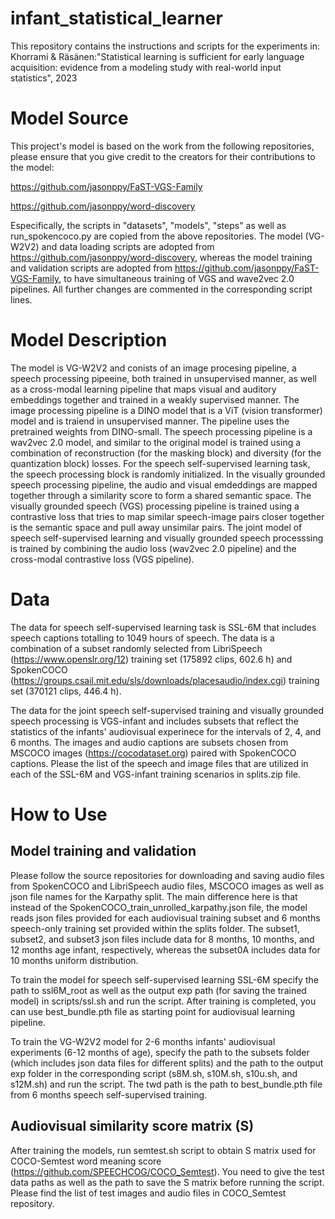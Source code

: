 # infant_statistical_learner

This repository contains the instructions and scripts for the experiments in:
Khorrami & Räsänen:"Statistical learning is sufficient for early language acquisition: evidence from a modeling study with real-world input statistics", 2023

# Model Source

This project's model is based on the work from the following repositories, please ensure that you give credit to the creators for their contributions to the model:

https://github.com/jasonppy/FaST-VGS-Family


https://github.com/jasonppy/word-discovery


Especifically, the scripts in "datasets", "models", "steps" as well as run_spokencoco.py are copied from the above repositories. The model (VG-W2V2) and data loading scripts are adopted from https://github.com/jasonppy/word-discovery, whereas the model training and validation scripts are adopted from https://github.com/jasonppy/FaST-VGS-Family, to have simultaneous training of VGS and wave2vec 2.0 pipelines. All further changes are commented in the corresponding script lines.


# Model Description

The model is VG-W2V2 and conists of an image procesing pipeline, a speech processing pipeeine, both trained in unsupervised manner, as well as a cross-modal learning pipeline that maps visual and auditory embeddings together and trained in a weakly supervised manner. The image processing pipeline is a DINO model that is a ViT (vision transformer) model and is traiend in unsupervised manner. The pipeline uses the pretrained weights from DINO-small. The speech processing pipeline is a wav2vec 2.0 model, and similar to the original model is trained using a combination of reconstruction (for the masking block) and diversity (for the quantization block) losses. For the speech self-supervised learning task, the speech processing block is randomly initialized. In the visually grounded speech processing pipeline, the audio and visual emdeddings are mapped together through a similarity score to form a shared semantic space. The visually grounded speech (VGS) processing pipeline is trained using a contrastive loss that tries to map similar speech-image pairs closer together is the semantic space and pull away unsimilar pairs. The joint model of speech self-supervised learning and visually grounded speech processsing is trained by combining the audio loss (wav2vec 2.0 pipeline) and the cross-modal contrastive loss (VGS pipeline). 

# Data

The data for speech self-supervised learning task is SSL-6M that includes speech captions totalling to 1049 hours of speech. The data is a combination of a subset randomly selected from LibriSpeech (https://www.openslr.org/12) training set (175892 clips, 602.6 h) and SpokenCOCO (https://groups.csail.mit.edu/sls/downloads/placesaudio/index.cgi) training set (370121 clips, 446.4 h). 

The data for the joint speech self-supervised training and visually grounded speech processing is VGS-infant and includes subsets that reflect the statistics of the infants' audiovisual experinece for the intervals of 2, 4, and 6 months. The images and audio captions are subsets chosen from MSCOCO images (https://cocodataset.org) paired with SpokenCOCO captions. Please the list of the speech and image files that are utilized in each of the SSL-6M and VGS-infant training scenarios in splits.zip file. 

# How to Use

## Model training and validation

Please follow the source repositories for downloading and saving audio files from SpokenCOCO and LibriSpeech audio files, MSCOCO images as well as json file names for the Karpathy split. The main difference here is that instead of the SpokenCOCO_train_unrolled_karpathy.json file, the model reads json files provided for each audiovisual training subset and 6 months speech-only training set provided within the splits folder. The subset1, subset2, and subset3 json files include data for 8 months, 10 months, and 12 months age infant, respectively, whereas the subset0A includes data for 10 months uniform distribution.

To train the model for speech self-supervised learning SSL-6M specify the path to ssl6M_root as well as the output exp path (for saving the trained model) in scripts/ssl.sh and run the script. After training is completed, you can use best_bundle.pth file as starting point for audiovisual learning pipeline. 

To train the VG-W2V2 model for 2-6 months infants' audiovisual experiments (6-12 months of age), specify the path to the subsets folder (which includes json data files for different splits) and the path to the output exp folder in the corresponding script (s8M.sh, s10M.sh, s10u.sh, and s12M.sh) and run the script. The twd path is the path to best_bundle.pth file from 6 months speech self-supervised training. 

## Audiovisual similarity score matrix (S)

After training the models, run semtest.sh script to obtain S matrix used for COCO-Semtest word meaning score (https://github.com/SPEECHCOG/COCO_Semtest). You need to give the test data paths as well as the path to save the S matrix before running the script. Please find the list of test images and audio files in COCO_Semtest repository. 
